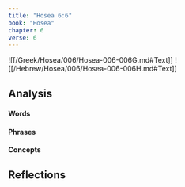 ```yaml
---
title: "Hosea 6:6"
book: "Hosea"
chapter: 6
verse: 6
---
```

![[/Greek/Hosea/006/Hosea-006-006G.md#Text]]
![[/Hebrew/Hosea/006/Hosea-006-006H.md#Text]]

## Analysis

#### Words

#### Phrases

#### Concepts

## Reflections
